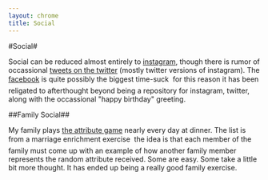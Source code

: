 ```yaml
---
layout: chrome
title: Social
---
```

#Social#

Social can be reduced almost entirely to [instagram](http://www.instagram.com/cecilhayduke "Cecil Hayduke on Instagram"), though there is rumor of occassional [tweets on the twitter](http://www.twitter.com/cecilhayduke "Cecil Hayduke on Twitter") (mostly twitter versions of instagram). The [facebook](http://www.facebook.com/cecilhayduke "Cecil Hayduke on the Facebook") is quite possibly the biggest time-suck &#151; for this reason it has been religated to afterthought beyond being a repository for instagram, twitter, along with the occassional "happy birthday" greeting.

##Family Social##

My family plays [the attribute game](/attributes/ "the attribute game") nearly every day at dinner. The list is from a marriage enrichment exercise &#151; the idea is that each member of the family must come up with an example of how another family member represents the random attribute received. Some are easy. Some take a little bit more thought. It has ended up being a really good family exercise.